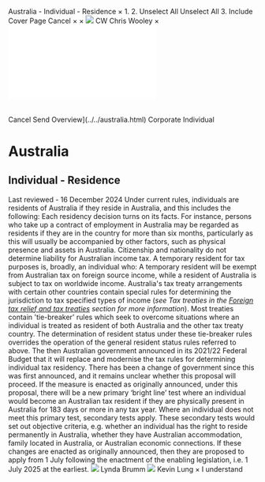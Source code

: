 Australia - Individual - Residence
×
1.
2.
Unselect All
Unselect All
3.
Include Cover Page
Cancel
×
×
![](../../-/media/world-wide-tax-summaries/attachments/global---chris-wooley.ashx%3Frev=ac5e5f3223b34096b1afc2a6009c7320&revision=ac5e5f32-23b3-4096-b1af-c2a6009c7320&hash=859B7ADC84DC2CBEC9760E9E6EE7DE6D0A8BFCDF)
CW
Chris Wooley
×
![](residence.html)
######
Cancel
Send
Overview](../../australia.html)
Corporate
Individual
# Australia
## Individual - Residence
Last reviewed - 16 December 2024
Under current rules, individuals are residents of Australia if they reside in Australia, and this includes the following:
Each residency decision turns on its facts. For instance, persons who take up a contract of employment in Australia may be regarded as residents if they are in the country for more than six months, particularly as this will usually be accompanied by other factors, such as physical presence and assets in Australia. Citizenship and nationality do not determine liability for Australian income tax.
A temporary resident for tax purposes is, broadly, an individual who:
A temporary resident will be exempt from Australian tax on foreign source income, while a resident of Australia is subject to tax on worldwide income.
Australia's tax treaty arrangements with certain other countries contain special rules for determining the jurisdiction to tax specified types of income (*see Tax treaties in the [Foreign tax relief and tax treaties](foreign-tax-relief-and-tax-treaties.html) section for more information*). Most treaties contain 'tie-breaker' rules which seek to overcome situations where an individual is treated as resident of both Australia and the other tax treaty country. The determination of resident status under these tie-breaker rules overrides the operation of the general resident status rules referred to above.
The then Australian government announced in its 2021/22 Federal Budget that it will replace and modernise the tax rules for determining individual tax residency. There has been a change of government since this was first announced, and it remains unclear whether this proposal will proceed. If the measure is enacted as originally announced, under this proposal, there will be a new primary ‘bright line’ test where an individual would become an Australian tax resident if they are physically present in Australia for 183 days or more in any tax year. Where an individual does not meet this primary test, secondary tests apply. These secondary tests would set out objective criteria, e.g. whether an individual has the right to reside permanently in Australia, whether they have Australian accommodation, family located in Australia, or Australian economic connections. If these changes are enacted as originally announced, then they are proposed to apply from 1 July following the enactment of the enabling legislation, i.e. 1 July 2025 at the earliest.
![](../../-/media/world-wide-tax-summaries/attachments/australia---lynda-brumm.ashx%3Frev=8c950a0ba2ef43088be3eb5834ad73a4&revision=8c950a0b-a2ef-4308-8be3-eb5834ad73a4&hash=73562A4F6162C970B3CC9BB1BDF2A3CF38008A50)
Lynda Brumm
![](../../-/media/world-wide-tax-summaries/australiakevin-lungaustralia--kevin-lungjpg20221003090133514.ashx%3Frev=2acd533144bd4a96bd80fb239acaf48c&revision=2acd5331-44bd-4a96-bd80-fb239acaf48c&hash=305D6CDF080DA9D862BA7B0C8A2440410DCBE15E)
Kevin Lung
×
I understand